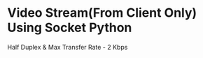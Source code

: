 # Video Stream(From Client Only) Using Socket Python
 
 
 Half Duplex &
 Max Transfer Rate - 2 Kbps
